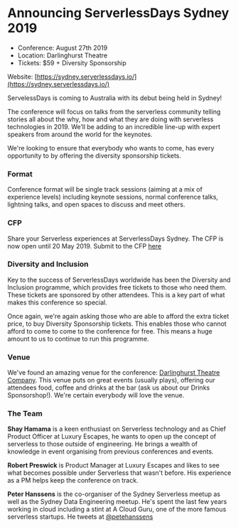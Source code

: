 # Announcing ServerlessDays Sydney 2019


- Conference: August 27th 2019
- Location: Darlinghurst Theatre
- Tickets: $59 + Diversity Sponsorship

Website: [https://sydney.serverlessdays.io/](https://sydney.serverlessdays.io/)

ServelessDays is coming to Australia with its debut being held in Sydney!

The conference will focus on talks from the serverless community telling stories all about the why, how and what they are doing with serverless technologies in 2019. We’ll be adding to an incredible line-up with expert speakers from around the world for the keynotes.

We're looking to ensure that everybody who wants to come, has every opportunity to by offering the diversity sponsorship tickets.

### Format

Conference format will be single track sessions (aiming at a mix of experience levels) including keynote sessions, normal conference talks, lightning talks, and open spaces to discuss and meet others.

### CFP

Share your Serverless experiences at ServerlessDays Sydney. The CFP is now open until 20 May 2019. Submit to the CFP [here](https://www.papercall.io/serverlessdays-sydney)

### Diversity and Inclusion

Key to the success of ServerlessDays worldwide has been the Diversity and Inclusion programme, which provides free tickets to those who need them. These tickets are sponsored by other attendees. This is a key part of what makes this conference so special.

Once again, we're again asking those who are able to afford the extra ticket price, to buy Diversity Sponsorship tickets. This enables those who cannot afford to come to come to the conference for free. This means a huge amount to us to continue to run this programme.

### Venue

We've found an amazing venue for the conference: [Darlinghurst Theatre Company](https://www.darlinghursttheatre.com/). This venue puts on great events (usually plays), offering our attendees food, coffee and drinks at the bar (ask us about our Drinks Sponsorshop!). We're certain everybody will love the venue.

### The Team

__Shay Hamama__ is a keen enthusiast on Serverless technology and as Chief Product Officer at Luxury Escapes, he wants to open up the concept of serverless to those outside of engineering. He brings a wealth of knowledge in event organising from previous conferences and events.

__Robert Preswick__ is Product Manager at Luxury Escapes and likes to see what becomes possible under Serverless that wasn't before. His experience as a PM helps keep the conference on track.

__Peter Hanssens__ is the co-organiser of the Sydney Serverless meetup as well as the Sydney Data Engineering meetup. He's spent the last few years working in cloud including a stint at A Cloud Guru, one of the more famous serverless startups. He tweets at [@petehanssens](https://twitter.com/petehanssens)

